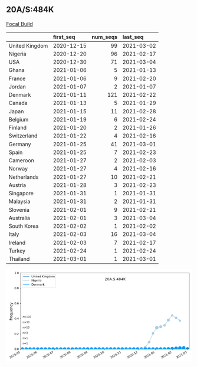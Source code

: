 

## 20A/S:484K
[Focal Build](https://nextstrain.org/groups/neherlab/ncov/20A.S.484K)

|                | first_seq   |   num_seqs | last_seq   |
|:---------------|:------------|-----------:|:-----------|
| United Kingdom | 2020-12-15  |         99 | 2021-03-02 |
| Nigeria        | 2020-12-20  |         96 | 2021-02-17 |
| USA            | 2020-12-30  |         71 | 2021-03-04 |
| Ghana          | 2021-01-06  |          5 | 2021-01-13 |
| France         | 2021-01-06  |          9 | 2021-02-20 |
| Jordan         | 2021-01-07  |          2 | 2021-01-07 |
| Denmark        | 2021-01-11  |        121 | 2021-02-22 |
| Canada         | 2021-01-13  |          5 | 2021-01-29 |
| Japan          | 2021-01-15  |         11 | 2021-02-28 |
| Belgium        | 2021-01-19  |          6 | 2021-02-24 |
| Finland        | 2021-01-20  |          2 | 2021-01-26 |
| Switzerland    | 2021-01-22  |          4 | 2021-02-16 |
| Germany        | 2021-01-25  |         41 | 2021-03-01 |
| Spain          | 2021-01-25  |          7 | 2021-02-23 |
| Cameroon       | 2021-01-27  |          2 | 2021-02-03 |
| Norway         | 2021-01-27  |          4 | 2021-02-16 |
| Netherlands    | 2021-01-27  |         10 | 2021-02-21 |
| Austria        | 2021-01-28  |          3 | 2021-02-23 |
| Singapore      | 2021-01-31  |          1 | 2021-01-31 |
| Malaysia       | 2021-01-31  |          2 | 2021-01-31 |
| Slovenia       | 2021-02-01  |          9 | 2021-02-21 |
| Australia      | 2021-02-01  |          3 | 2021-03-04 |
| South Korea    | 2021-02-02  |          1 | 2021-02-02 |
| Italy          | 2021-02-03  |         16 | 2021-03-04 |
| Ireland        | 2021-02-03  |          7 | 2021-02-17 |
| Turkey         | 2021-02-24  |          1 | 2021-02-24 |
| Thailand       | 2021-03-01  |          1 | 2021-03-01 |

![Overall trends 20A.S.484K](/overall_trends_figures/overall_trends_20A.S.484K.png)